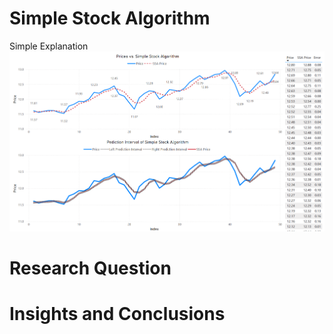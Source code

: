 # Simple Stock Algorithm

Simple Explanation</br>
![](SimpleStockAlgorithm/AdditionalFiles/ssa_dash.png)

# Research Question

# Insights and Conclusions
